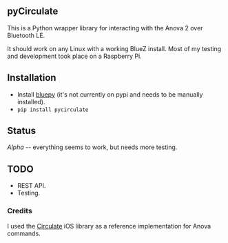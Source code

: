 ## pyCirculate

This is a Python wrapper library for interacting with the Anova 2 over Bluetooth LE.

It should work on any Linux with a working BlueZ install.  Most of my testing and development took place on a Raspberry Pi.

## Installation

* Install [bluepy](https://github.com/IanHarvey/bluepy) (it's not currently on pypi and needs to be manually installed).
* `pip install pycirculate`

## Status

*Alpha* -- everything seems to work, but needs more testing.

## TODO

* REST API.
* Testing.


### Credits

I used the [Circulate](https://github.com/neilpa/circulate/) iOS library as a reference implementation for Anova commands.
